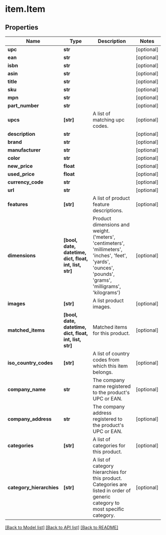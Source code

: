 # item.Item

## Properties
Name | Type | Description | Notes
------------ | ------------- | ------------- | -------------
**upc** | **str** |  | [optional] 
**ean** | **str** |  | [optional] 
**isbn** | **str** |  | [optional] 
**asin** | **str** |  | [optional] 
**title** | **str** |  | [optional] 
**sku** | **str** |  | [optional] 
**mpn** | **str** |  | [optional] 
**part_number** | **str** |  | [optional] 
**upcs** | **[str]** | A list of matching upc codes. | [optional] 
**description** | **str** |  | [optional] 
**brand** | **str** |  | [optional] 
**manufacturer** | **str** |  | [optional] 
**color** | **str** |  | [optional] 
**new_price** | **float** |  | [optional] 
**used_price** | **float** |  | [optional] 
**currency_code** | **str** |  | [optional] 
**url** | **str** |  | [optional] 
**features** | **[str]** | A list of product feature descriptions. | [optional] 
**dimensions** | **[bool, date, datetime, dict, float, int, list, str]** | Product dimensions and weight.  (&#39;meters&#39;, &#39;centimeters&#39;, &#39;millimeters&#39;, &#39;inches&#39;, &#39;feet&#39;, &#39;yards&#39;, &#39;ounces&#39;, &#39;pounds&#39;, &#39;grams&#39;, &#39;milligrams&#39;, &#39;kilograms&#39;) | [optional] 
**images** | **[str]** | A list product images. | [optional] 
**matched_items** | **[bool, date, datetime, dict, float, int, list, str]** | Matched items for this product. | [optional] 
**iso_country_codes** | **[str]** | A list of country codes from which this item belongs. | [optional] 
**company_name** | **str** | The company name registered to the product&#39;s UPC or EAN. | [optional] 
**company_address** | **str** | The company address registered to the product&#39;s UPC or EAN. | [optional] 
**categories** | **[str]** | A list of categories for this product. | [optional] 
**category_hierarchies** | **[str]** | A list of category hierarchies for this product. Categories are listed in order of generic category to most specific category. | [optional] 

[[Back to Model list]](../README.md#documentation-for-models) [[Back to API list]](../README.md#documentation-for-api-endpoints) [[Back to README]](../README.md)


